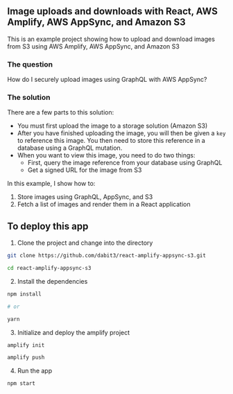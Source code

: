 ## Image uploads and downloads with React, AWS Amplify, AWS AppSync, and Amazon S3

This is an example project showing how to upload and download images from S3 using AWS Amplify, AWS AppSync, and Amazon S3

### The question

How do I securely upload images using GraphQL with AWS AppSync?

### The solution

There are a few parts to this solution:

* You must first upload the image to a storage solution (Amazon S3)
* After you have finished uploading the image, you will then be given a `key` to reference this image. You then need to store this reference in a database using a GraphQL mutation.
* When you want to view this image, you need to do two things:
  * First, query the image reference from your database using GraphQL
  * Get a signed URL for the image from S3

In this example, I show how to:

1. Store images using GraphQL, AppSync, and S3
2. Fetch a list of images and render them in a React application

## To deploy this app

1. Clone the project and change into the directory

```sh
git clone https://github.com/dabit3/react-amplify-appsync-s3.git

cd react-amplify-appsync-s3
```

2. Install the dependencies

```sh
npm install

# or

yarn
```

3. Initialize and deploy the amplify project

```sh
amplify init

amplify push
```

4. Run the app

```sh
npm start
```